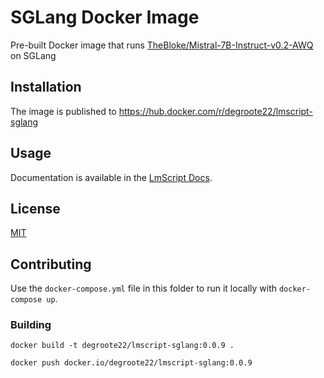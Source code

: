 # SGLang Docker Image

Pre-built Docker image that runs [TheBloke/Mistral-7B-Instruct-v0.2-AWQ](https://huggingface.co/TheBloke/Mistral-7B-Instruct-v0.2-AWQ) on SGLang

## Installation

The image is published to
https://hub.docker.com/r/degroote22/lmscript-sglang

## Usage

Documentation is available in the [LmScript Docs](/docs/docker/sglang).

## License

[MIT](https://choosealicense.com/licenses/mit/)

## Contributing

Use the `docker-compose.yml` file in this folder to run it locally with
`docker-compose up`.

### Building

```
docker build -t degroote22/lmscript-sglang:0.0.9 .

docker push docker.io/degroote22/lmscript-sglang:0.0.9
```
